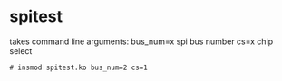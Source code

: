# spitest

takes command line arguments:
bus_num=x  spi bus number
cs=x       chip select
```shell
# insmod spitest.ko bus_num=2 cs=1
``` 
